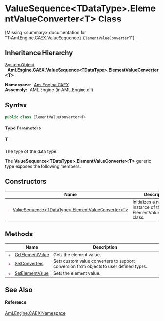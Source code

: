 ValueSequence&lt;TDataType>.ElementValueConverter&lt;T> Class
=============================================================

[Missing &lt;summary> documentation for "T:Aml.Engine.CAEX.ValueSequence`1.ElementValueConverter`1"]



Inheritance Hierarchy
---------------------
[System.Object][1]  
  **Aml.Engine.CAEX.ValueSequence&lt;TDataType>.ElementValueConverter&lt;T>**  

  **Namespace:**  [Aml.Engine.CAEX][2]  
  **Assembly:**  AML.Engine (in AML.Engine.dll)

Syntax
------

```csharp
public class ElementValueConverter<T>

```

#### Type Parameters

##### *T*
The type of the data type.

The **ValueSequence&lt;TDataType>.ElementValueConverter&lt;T>** generic type exposes the following members.


Constructors
------------

                 | Name                                                         | Description                                                    
---------------- | ------------------------------------------------------------ | -------------------------------------------------------------- 
![Public method] | [ValueSequence&lt;TDataType>.ElementValueConverter&lt;T>][3] | Initializes a new instance of the ElementValueConverter class. 


Methods
-------

                 | Name                 | Description                                                                            
---------------- | -------------------- | -------------------------------------------------------------------------------------- 
![Public method] | [GetElementValue][4] | Gets the element value.                                                                
![Public method] | [SetConverters][5]   | Sets custom value converters to support conversion from objects to user defined types. 
![Public method] | [SetElementValue][6] | Sets the element value.                                                                


See Also
--------

#### Reference
[Aml.Engine.CAEX Namespace][2]  

[1]: https://docs.microsoft.com/dotnet/api/system.object
[2]: ../README.md
[3]: _ctor.md
[4]: GetElementValue.md
[5]: SetConverters.md
[6]: SetElementValue.md
[7]: https://www.automationml.org
[8]: ../../icons/logoShade.png
[Public method]: ../../icons/pubmethod.gif "Public method"